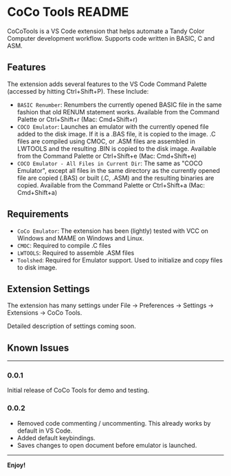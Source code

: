# CoCo Tools README

CoCoTools is a VS Code extension that helps automate a Tandy Color Computer development workflow. Supports code written in BASIC, C and ASM.

## Features

The extension adds several features to the VS Code Command Palette (accessed by hitting Ctrl+Shift+P). These Include:

* `BASIC Renumber`: Renumbers the currently opened BASIC file in the same fashion that old RENUM statement works. Available from the Command Palette or Ctrl+Shift+r (Mac: Cmd+Shift+r)
* `COCO Emulator`: Launches an emulator with the currently opened file added to the disk image. If it is a .BAS file, it is copied to the image. .C files are compiled using CMOC, or .ASM files are assembled in LWTOOLS and the resulting .BIN is copied to the disk image. Available from the Command Palette or Ctrl+Shift+e (Mac: Cmd+Shift+e)
* `COCO Emulator - All Files in Current Dir`: The same as "COCO Emulator", except all files in the same directory as the currently opened file are copied (.BAS) or built (.C, .ASM) and the resulting binaries are copied. Available from the Command Palette or Ctrl+Shift+a (Mac: Cmd+Shift+a)

## Requirements

* `CoCo Emulator`: The extension has been (lightly) tested with VCC on Windows and MAME on Windows and Linux.
* `CMOC`: Required to compile .C files
* `LWTOOLS`: Required to assemble .ASM files
* `Toolshed`: Required for Emulator support. Used to initialize and copy files to disk image.

## Extension Settings

The extension has many settings under File -> Preferences -> Settings -> Extensions -> CoCo Tools.

Detailed description of settings coming soon.

## Known Issues

-----------------------------------------------------------------------------------------------------------

### 0.0.1

Initial release of CoCo Tools for demo and testing.

### 0.0.2

* Removed code commenting / uncommenting. This already works by default in VS Code.
* Added default keybindings.
* Saves changes to open document before emulator is launched.


-----------------------------------------------------------------------------------------------------------

**Enjoy!**
